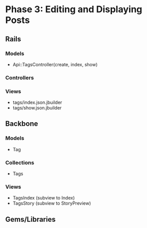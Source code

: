 # Phase 3: Editing and Displaying Posts

## Rails
### Models
* Api::TagsController(create, index, show)

### Controllers

### Views
* tags/index.json.jbuilder
* tags/show.json.jbuilder

## Backbone
### Models
* Tag

### Collections
* Tags

### Views
* TagsIndex (subview to Index)
* TagsStory (subview to StoryPreview)

## Gems/Libraries
